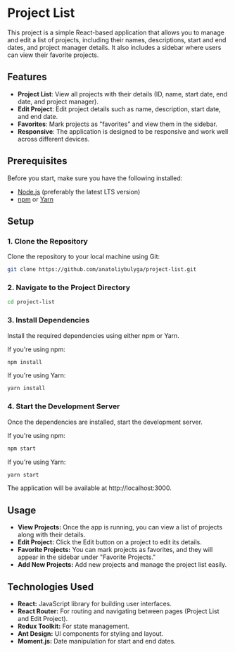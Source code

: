 # Project List

This project is a simple React-based application that allows you to manage and edit a list of projects, including their names, descriptions, start and end dates, and project manager details. It also includes a sidebar where users can view their favorite projects.

## Features

- **Project List**: View all projects with their details (ID, name, start date, end date, and project manager).
- **Edit Project**: Edit project details such as name, description, start date, and end date.
- **Favorites**: Mark projects as "favorites" and view them in the sidebar.
- **Responsive**: The application is designed to be responsive and work well across different devices.

## Prerequisites

Before you start, make sure you have the following installed:

- [Node.js](https://nodejs.org/) (preferably the latest LTS version)
- [npm](https://npmjs.com/) or [Yarn](https://yarnpkg.com/)

## Setup

### 1. Clone the Repository

Clone the repository to your local machine using Git:

```bash
git clone https://github.com/anatoliybulyga/project-list.git
```

### 2. Navigate to the Project Directory

```bash
cd project-list
```

### 3. Install Dependencies

Install the required dependencies using either npm or Yarn.

If you're using npm:

```bash
npm install
```

If you're using Yarn:

```bash
yarn install
```

### 4. Start the Development Server

Once the dependencies are installed, start the development server.

If you're using npm:

```bash
npm start
```

If you're using Yarn:

```bash
yarn start
```

The application will be available at http://localhost:3000.

## Usage

- **View Projects:** Once the app is running, you can view a list of projects along with their details.
- **Edit Project:** Click the Edit button on a project to edit its details.
- **Favorite Projects:** You can mark projects as favorites, and they will appear in the sidebar under "Favorite Projects."
- **Add New Projects:** Add new projects and manage the project list easily.

## Technologies Used

- **React:** JavaScript library for building user interfaces.
- **React Router:** For routing and navigating between pages (Project List and Edit Project).
- **Redux Toolkit:** For state management.
- **Ant Design:** UI components for styling and layout.
- **Moment.js:** Date manipulation for start and end dates.
